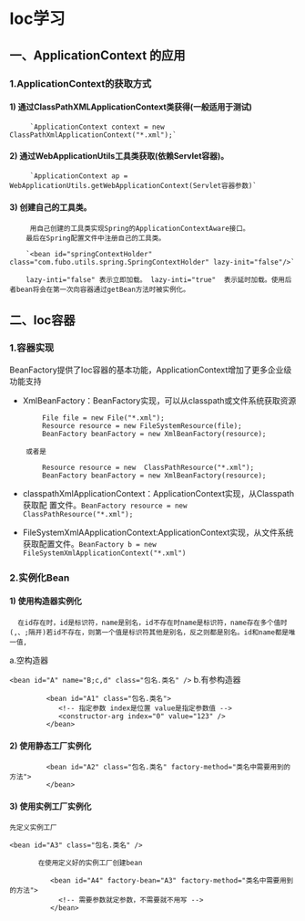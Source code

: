 # Ioc学习
## 一、ApplicationContext 的应用
  ### 1.ApplicationContext的获取方式
#### 1) 通过ClassPathXMLApplicationContext类获得(一般适用于测试)
         `ApplicationContext context = new ClassPathXmlApplicationContext("*.xml");`

#### 2) 通过WebApplicationUtils工具类获取(依赖Servlet容器)。
         `ApplicationContext ap = WebApplicationUtils.getWebApplicationContext(Servlet容器参数)`

#### 3) 创建自己的工具类。
         用自己创建的工具类实现Spring的ApplicationContextAware接口。
        最后在Spring配置文件中注册自己的工具类。

        `<bean id="springContextHolder" class="com.fubo.utils.spring.SpringContextHolder" lazy-init="false"/>`

        lazy-inti="false" 表示立即加载。 lazy-inti="true"  表示延时加载。使用后者bean将会在第一次向容器通过getBean方法时被实例化。

## 二、Ioc容器

  ### 1.容器实现

  BeanFactory提供了Ioc容器的基本功能，ApplicationContext增加了更多企业级功能支持
- XmlBeanFactory：BeanFactory实现，可以从classpath或文件系统获取资源       
```
        File file = new File("*.xml");
        Resource resource = new FileSystemResource(file);
        BeanFactory beanFactory = new XmlBeanFactory(resource);
```

        或者是
```
        Resource resource = new  ClassPathResource("*.xml");                 
        BeanFactory beanFactory = new XmlBeanFactory(resource);
```

- classpathXmlApplicationContext：ApplicationContext实现，从Classpath获取配  置文件。`BeanFactory resource = new ClassPathResource("*.xml");`

- FileSystemXmlAApplicationContext:ApplicationContext实现，从文件系统获取配置文件。`BeanFactory b = new FileSystemXmlApplicationContext("*.xml")`

### 2.实例化Bean
#### 1) 使用构造器实例化
      在id存在时，id是标识符，name是别名，id不存在时name是标识符，name存在多个值时(,、;隔开)若id不存在，则第一个值是标识符其他是别名，反之则都是别名。id和name都是唯一值,
         
a.空构造器

`<bean id="A" name="B;c,d" class="包名.类名" />`
b.有参构造器

```
         <bean id="A1" class="包名.类名">
            <!-- 指定参数 index是位置 value是指定参数值 -->
            <constructor-arg index="0" value="123" />
         </bean>
```

#### 2) 使用静态工厂实例化

```
         <bean id="A2" class="包名.类名" factory-method="类名中需要用到的方法">
         </bean>
```

#### 3) 使用实例工厂实例化
    先定义实例工厂

`<bean id="A3" class="包名.类名" />`

           在使用定义好的实例工厂创建bean
```
          <bean id="A4" factory-bean="A3" factory-method="类名中需要用到的方法">
            <!-- 需要参数就定参数，不需要就不用写 -->
          </bean>
 ```
